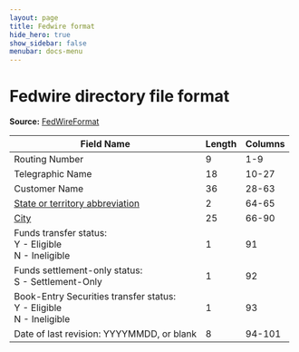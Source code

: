 ```yaml
---
layout: page
title: Fedwire format
hide_hero: true
show_sidebar: false
menubar: docs-menu
---
```


# Fedwire directory file format

**Source:** [FedWireFormat](https://frbservices.org/EPaymentsDirectory/fedwireFormat.html)

| Field Name | Length | Columns |
| --- | --- | --- |
| Routing Number | 9 | 1-9 |
| Telegraphic Name | 18 | 10-27 |
| Customer Name | 36 | 28-63 |
| [State or territory abbreviation](Fed_STATE_CODES.md) | 2 | 64-65 |
| [City](https://frbservices.org/EPaymentsDirectory/fedwireCities.html) | 25 | 66-90 |
| Funds transfer status: <br/> Y - Eligible <br/> N - Ineligible | 1 | 91 |
| Funds settlement-only status: <br/> S - Settlement-Only | 1 | 92 |
| Book-Entry Securities transfer status: <br/> Y - Eligible <br/> N - Ineligible | 1 | 93 |
| Date of last revision: YYYYMMDD, or blank | 8 | 94-101 |